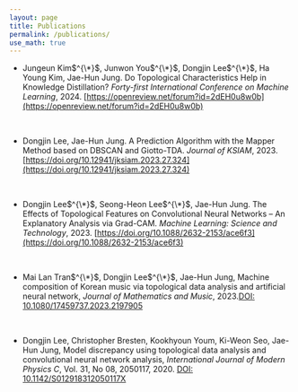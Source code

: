 ```yaml
---
layout: page
title: Publications
permalink: /publications/
use_math: true
---
```


- Jungeun Kim$^{\*}$, Junwon You$^{\*}$, Dongjin Lee$^{\*}$, Ha Young Kim, Jae-Hun Jung. Do Topological Characteristics Help in Knowledge Distillation? *Forty-first International Conference on Machine Learning*, 2024. [https://openreview.net/forum?id=2dEH0u8w0b](https://openreview.net/forum?id=2dEH0u8w0b)

<br>

- Dongjin Lee, Jae-Hun Jung. A Prediction Algorithm with the Mapper Method based on DBSCAN and Giotto-TDA. *Journal of KSIAM*, 2023. [https://doi.org/10.12941/jksiam.2023.27.324](https://doi.org/10.12941/jksiam.2023.27.324)

<br>

- Dongjin Lee$^{\*}$, Seong-Heon Lee$^{\*}$, Jae-Hun Jung. The Effects of Topological Features on Convolutional Neural Networks – An Explanatory Analysis via Grad-CAM. *Machine Learning: Science and Technology*, 2023. [https://doi.org/10.1088/2632-2153/ace6f3](https://doi.org/10.1088/2632-2153/ace6f3)

<br>

- Mai Lan Tran$^{\*}$, Dongjin Lee$^{\*}$, Jae-Hun Jung, Machine composition of Korean music via topological data analysis and artificial neural network, *Journal of Mathematics and Music*, 2023.[DOI: 10.1080/17459737.2023.2197905](https://doi.org/10.1080/17459737.2023.2197905)

<br>

- Dongjin Lee, Christopher Bresten, Kookhyoun Youm, Ki-Weon Seo, Jae-Hun Jung, Model discrepancy using topological data analysis and convolutional neural network analysis, *International Journal of Modern Physics C*, Vol. 31, No 08, 2050117, 2020. [DOI: 10.1142/S012918312050117X](https://doi.org/10.1142/S012918312050117X)

<br>